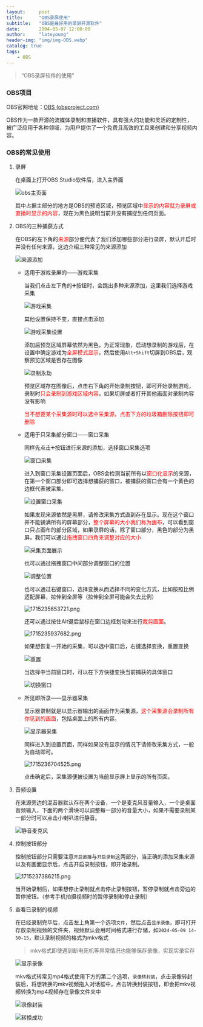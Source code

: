 ```yaml
---
layout:     post
title:      "OBS录屏使用"
subtitle:   "OBS是最好用的录屏开源软件"
date:       2004-05-07 12:00:00
author:     "lateyoung"
header-img: "img/img-OBS.webp"
catalog: true
tags:
    - OBS
---
```

> “OBS录屏软件的使用”

### OBS项目

OBS官网地址：[OBS (obsproject.com)](https://obsproject.com/)

OBS作为一款开源的流媒体录制和直播软件，具有强大的功能和灵活的定制性，被广泛应用于各种领域，为用户提供了一个免费且高效的工具来创建和分享视频内容。



### OBS的常见使用

1. 录屏

   在桌面上打开OBS Studio软件后，进入主界面

   ![obs主页面](https://img2.imgtp.com/2024/05/09/GrGVKxFI.png)

   其中占据主部分的地方是OBS的预览区域，预览区域中<font color="red">显示的内容就为录屏或直播时显示的内容</font>，现在为黑色说明当前并没有捕捉到任何页面。

2. OBS的三种捕获方式

   在OBS的左下角的<font color="red">来源</font>部分便代表了我们添加哪些部分进行录屏，默认开启时并没有任何来源，这边介绍三种常见的来源添加

   ![来源添加](https://img2.imgtp.com/2024/05/09/p2yq5e1L.png)

   - 适用于游戏录屏的——游戏采集

     当我们点击左下角的➕按钮时，会跳出多种来源添加，这里我们选择游戏采集

     ![游戏采集](https://img2.imgtp.com/2024/05/09/WhnQOs5c.png)

     其他设置保持不变，直接点击添加

     ![游戏采集设置](https://img2.imgtp.com/2024/05/09/kmqcHva4.png)

     添加后预览区域屏幕依然为黑色，为正常现象，启动想录制的游戏后，在设置中确定游戏为<font color="red">全屏模式显示</font>，然后使用`Alt+Shift`切屏到OBS后，观察预览区域是否存在图像

     ![录制永劫](https://img2.imgtp.com/2024/05/09/EU1dFpHw.png)

     预览区域存在图像后，点击右下角的开始录制按钮，即可开始录制游戏，录制时<font color="red">只会录制到游戏区域内容</font>，如果切屏或者打开其他画面对录制内容没有影响

     <font color="red">当不想要某个采集源时可以选中采集源，点击下方的垃圾箱删除按钮即可删除</font>

   - 适用于只采集部分窗口——窗口采集

     同样先点击➕按钮进行来源的添加，选择窗口采集选项

     ![窗口采集](https://img2.imgtp.com/2024/05/09/uORt7Alm.png)

     进入到窗口采集设置页面后，OBS会检测当前所有以<font color="red">窗口化显示</font>的来源，在第一个窗口部分即可选择想捕获的窗口，被捕获的窗口会有一个黄色的边框代表被采集。

     ![设置窗口采集](https://img2.imgtp.com/2024/05/09/vwexMuZB.png)

     如果发现来源依然是黑屏，请修改采集方式直到存在显示。现在这个窗口并不能铺满所有的屏幕部分，<font color="red">整个屏幕的大小我们称为画布</font>，可以看到窗口只占画布的部分区域，如果录屏的话，除了窗口部分，黑色的部分为黑屏，我们可以通过<font color="red">拖拽窗口四角来调整对应的大小</font>

     ![采集页面展示](https://img2.imgtp.com/2024/05/09/j02rt0Ly.png)

     也可以通过拖拽窗口中间部分调整窗口的位置

     ![调整位置](https://img2.imgtp.com/2024/05/09/9gaQTeQb.png)

     也可以通过右键窗口，选择变换从而选择不同的变化方式，比如按照比例适配屏幕，拉伸到全屏等（拉伸到全屏可能会失去比例）

     ![1715235653721.png](https://img2.imgtp.com/2024/05/09/6EbqCtTT.png)

     还可以通过按住Alt键后鼠标在窗口边框划动来进行<font color="red">裁剪画面</font>。

     ![1715235937682.png](https://img2.imgtp.com/2024/05/09/RueBgSM0.png)

     如果想恢复一开始的采集，可以选中窗口后，右键选择变换，重置变换

     ![重置](https://img2.imgtp.com/2024/05/09/hkzum5Ur.png)

     当选择中当前窗口时，可以在下方快捷变换当前捕获的具体窗口

     ![切换窗口](https://img2.imgtp.com/2024/05/09/ygyoOfnK.png)

   - 所见即所录——显示器采集

     显示器录制就是以显示器输出的画面作为采集源，<font color="red">这个采集源会录制所有你见到的画面</font>，包括桌面上的所有内容。

     ![显示器采集](https://img2.imgtp.com/2024/05/09/j4JCQu9Y.png)

     同样进入到设置页面，同样如果没有显示的情况下请修改采集方式，一般为自动即可。

     ![1715236704525.png](https://img2.imgtp.com/2024/05/09/aPtEA7Oc.png)

     点击确定后，采集源便被设置为当前显示屏上显示的所有页面。

3. 音频设置

   在来源旁边的混音器默认存在两个设备，一个是麦克风音量输入，一个是桌面音频输入，下面的两个滑块可以调整每一部分的音量大小，如果不需要录制某一部分时可以点击小喇叭进行静音。

   ![静音麦克风](https://img2.imgtp.com/2024/05/09/fjfLfw8n.png)

4. 控制按钮部分

   控制按钮部分只需要注意`开启直播`与`开启录制`这两部分，当正确的添加采集来源以及有画面显示后，点击开启录制按钮，即开始录制。

   ![1715237386215.png](https://img2.imgtp.com/2024/05/09/Zb8wjPcP.png)

   当开始录制后，如果想停止录制就点击停止录制按钮，暂停录制就点击旁边的暂停按钮。（参考手机拍摄视频时的暂停录制和停止录制）

   

5. 查看已录制的视频

   在已经录制完毕后，点击左上角第一个选项`文件`，然后点击`显示录像`，即可打开存放录制视频的文件夹，视频默认会用时间格式进行存储，如`2024-05-09 14-50-15`，默认录制视频的格式为mkv格式

   > mkv格式即使遇到断电死机等异常情况也能够保存录像，实现实录实存

   ![显示录像](https://img2.imgtp.com/2024/05/09/s6ulkcnZ.png)

   mkv格式转常见mp4格式使用下方的第二个选项，`录像转封装`，点击录像转封装后，将想转换的mkv视频拖入对话框中，点击转换封装按钮，即会把mkv视频转换为mp4视频存在录像文件夹中

   ![录像封装](https://img2.imgtp.com/2024/05/09/3Mv0zjrk.png)

   ![转换成功](https://img2.imgtp.com/2024/05/09/jmyKLwqv.png)

   

   



   

   

   